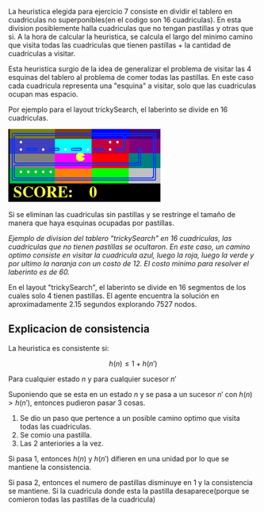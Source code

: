 La heuristica elegida para ejercicio 7 consiste en dividir el tablero en cuadriculas no superponibles(en el codigo son 16 cuadriculas). En esta division posiblemente halla cuadriculas que no tengan pastillas y otras que si. A la hora de calcular la heuristica, se calcula el largo del minimo camino que visita todas las cuadriculas que tienen pastillas + la cantidad de cuadriculas a visitar.

Esta heuristica surgio de la idea de generalizar el problema de visitar las 4 esquinas del tablero al problema de comer todas las pastillas. En este caso cada cuadricula representa una "esquina" a visitar, solo que las cuadriculas ocupan mas espacio.


Por ejemplo para el layout trickySearch, el laberinto se divide en 16 cuadriculas.

![alt text](<Captura desde 2025-04-09 20-07-23.png>)

Si se eliminan las cuadriculas sin pastillas y se restringe el tamaño de manera
que haya esquinas ocupadas por pastillas.


*Ejemplo de division del tablero "trickySearch" en 16 cuadriculas, las cuadriculas que no tienen pastillas se ocultaron. En este caso, un camino optimo consiste en visitar la cuadricula azul, luego la roja, luego la verde y por ultimo la naranja con un costo de 12. El costo minimo para resolver el laberinto es de 60.*

En el layout "trickySearch", el laberinto se divide en 16 segmentos de los cuales solo 4 tienen pastillas. El agente encuentra la solución en aproximadamente 2.15 segundos explorando 7527 nodos.

## Explicacion de consistencia
La heuristica es consistente si:

$$h(n) \leq 1 + h(n')$$

Para cualquier estado $n$ y para cualquier sucesor $n'$

Suponiendo que se esta en un estado $n$ y se pasa a un sucesor $n'$ con $h(n)>h(n')$,
entonces pudieron pasar 3 cosas.

1. Se dio un paso que pertence a un posible camino optimo que visita todas las cuadriculas.
2. Se comio una pastilla.
3. Las 2 anteriories a la vez.

Si pasa 1, entonces $h(n)$ y $h(n')$ difieren en una unidad por lo que se mantiene la consistencia.

Si pasa 2, entonces el numero de pastillas disminuye en 1 y la consistencia se mantiene. Si la cuadricula donde esta la pastilla desaparece(porque se comieron todas las pastillas de la cuadricula)